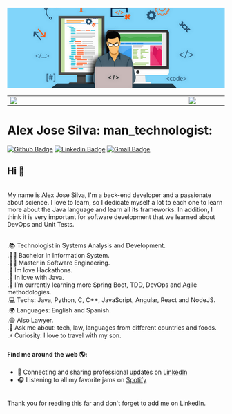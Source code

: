 <p align="center">
  <img src="https://raw.githubusercontent.com/alexjosesilva/alexjosesilva/master/Framework.png" />
</p>

<center>
  <table>
    <tr>
        <td><img width="400px" align="left" src="https://github-readme-stats.vercel.app/api/top-langs/?username=alexjosesilva&hide=html&layout=compact&theme=default" /></td>
        <td><img width="495px" align="left" src="https://github-readme-stats.vercel.app/api?username=alexjosesilva&theme=default" /></td>
    </tr>   
  </table>
</center>



# Alex Jose Silva: man_technologist:

[![Github Badge](https://img.shields.io/badge/-Github-000?style=flat-square&logo=Github&logoColor=white&link=https://github.com/alexjosesilva)](https://github.com/alexjosesilva)
[![Linkedin Badge](https://img.shields.io/badge/-LinkedIn-blue?style=flat-square&logo=Linkedin&logoColor=white&link=https://www.linkedin.com/in/alexjosesilva/)](https://www.linkedin.com/in/alexjosesilva/)
[![Gmail Badge](https://img.shields.io/badge/-Gmail-c14438?style=flat-square&logo=Gmail&logoColor=white&link=mailto:alexjosesilvati@gmail.com)](mailto:alexjosesilvati@gmail.com/)
<br/>
## Hi 👋 

<br/>
My name is Alex Jose Silva, I'm a back-end developer and a passionate about science.
I love to learn, so I dedicate myself a lot to each one to learn more about the Java language and learn all its frameworks. In addition, I think it is very important for software development that we learned about DevOps and Unit Tests.

<br/>.📚 Technologist in Systems Analysis and Development.
<br/> .👩‍🎓 Bachelor in Information System.
<br/> .👩‍🎓 Master in Software Engineering.
<br/>.🏢 Im love Hackathons.
<br/>.💙 In love with Java.
<br/>.🌱 I’m currently learning more Spring Boot, TDD, DevOps and Agile methodologies.
<br/>.💻  Techs: Java, Python, C, C++, JavaScript, Angular, React and NodeJS.
<br/>.🌍 Languages: English and Spanish.
<br/>.😄 Also Lawyer.
<br/>.💬 Ask me about: tech, law, languages from different countries and foods.
<br/> .⚡ Curiosity: I love to travel with my son.

#### Find me around the web 🌎:
- 💼 Connecting and sharing professional updates on <a href="https://www.linkedin.com/in/vyctoriak/">LinkedIn</a>
- 🎧 Listening to all my favorite jams on <a href="https://open.spotify.com/user/karinavyc">Spotify</a>


<br/>Thank you for reading this far and don't forget to add me on LinkedIn.
